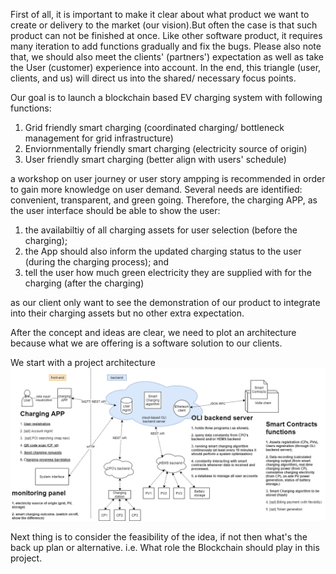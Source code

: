 

First of all, it is important to make it clear about what product we want to create or delivery to the market (our vision).But often the case is that such product can not be finished at once. Like other software product, it requires many iteration to add functions gradually and fix the bugs. Please also note that, we should also meet the clients' (partners') expectation as well as take the User (customer) experience into account. In the end, this triangle (user, clients, and us) will direct us into the shared/ necessary focus points. 

Our goal is to launch a blockchain based EV charging system with following functions:
1. Grid friendly smart charging (coordinated charging/ bottleneck management for grid infrastructure)
2. Enviornmentally friendly smart charging (electricity source of origin)
3. User friendly smart charging (better align with users' schedule)

a workshop on user journey or user story ampping is recommended in order to gain more knowledge on user demand. Several needs are identified: convenient, transparent, and green going. Therefore, the charging APP, as the user interface should be able to show the user:
1. the availabiltiy of all charging assets for user selection (before the charging); 
2. the App should also inform the updated charging status to the user (during the charging process); and 
3. tell the user how much green electricity they are supplied with for the charging (after the charging)

as our client only want to see the demonstration of our product to integrate into their charging assets but no other extra expectation. 

After the concept and ideas are clear, we need to plot an architecture because what we are offering is a software solution to our clients.  

We start with a project architecture
![Project architecture](images/project_architecture.png)


Next thing is to consider the feasibility of the idea, if not then what's the back up plan or alternative. i.e. What role the Blockchain should play in this project.
